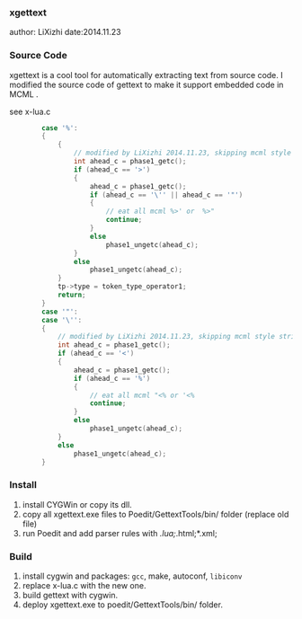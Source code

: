 ### xgettext 
author: LiXizhi
date:2014.11.23

### Source Code
xgettext is a cool tool for automatically extracting text from source code. 
I modified the source code of gettext to make it support embedded code in MCML .

see x-lua.c
```c
		case '%':
		{
			{
				// modified by LiXizhi 2014.11.23, skipping mcml style string %>'"
				int ahead_c = phase1_getc();
				if (ahead_c == '>')
				{
					ahead_c = phase1_getc();
					if (ahead_c == '\'' || ahead_c == '"')
					{
						// eat all mcml %>' or  %>"
						continue;
					}
					else
						phase1_ungetc(ahead_c);
				}
				else
					phase1_ungetc(ahead_c);
			}
			tp->type = token_type_operator1;
			return;
		}
        case '"':
		case '\'':
		{
			// modified by LiXizhi 2014.11.23, skipping mcml style string "<%
			int ahead_c = phase1_getc();
			if (ahead_c == '<')
			{
				ahead_c = phase1_getc();
				if (ahead_c == '%')
				{
					// eat all mcml "<% or '<%
					continue;
				}
				else
					phase1_ungetc(ahead_c);
			}
			else
				phase1_ungetc(ahead_c);
		}
```

### Install 
1. install CYGWin or copy its dll. 
2. copy all xgettext.exe files to Poedit/GettextTools/bin/ folder (replace old file)
3. run Poedit and add parser rules with *.lua;*.html;*.xml;

### Build
1. install cygwin and packages: `gcc`, make, autoconf, `libiconv`
2. replace x-lua.c with the new one. 
3. build gettext with cygwin.
4. deploy xgettext.exe to poedit/GettextTools/bin/ folder. 


